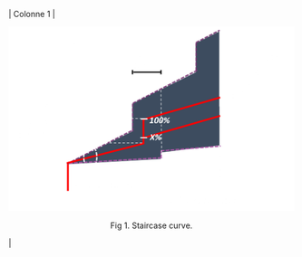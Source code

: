 | Colonne 1 | <div align="center">
    <img src="../images/staircase_black.png" alt="Staircase Curve" width="600"/>
    <p>Fig 1. Staircase curve.</p>
</div> |
